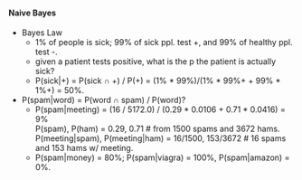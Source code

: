 #### Naive Bayes

* Bayes Law
  * 1% of people is sick; 99% of sick ppl. test +, and 99% of healthy ppl. test -.
  * given a patient tests positive, what is the p the patient is actually sick?
  * P(sick|+) = P(sick ∩ +) / P(+) = (1% * 99%)/(1% * 99%+ + 99% * 1%+) = 50%.
* P(spam|word) = P(word ∩ spam) / P(word)?
  * P(spam|meeting) = (16 / 5172.0) / (0.29 * 0.0106 + 0.71 * 0.0416) = 9%  
    P(spam), P(ham) = 0.29, 0.71 # from 1500 spams and 3672 hams.  
    P(meeting|spam), P(meeting|ham) = 16/1500, 153/3672 # 16 spams and 153 hams w/ meeting.
  * P(spam|money) = 80%; P(spam|viagra) = 100%, P(spam|amazon) = 0%.
